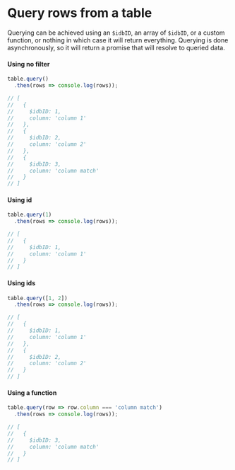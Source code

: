 # Query rows from a table

Querying can be achieved using an `$idbID`, an array of `$idbID`, or a custom function, or nothing in which case it will 
return everything. Querying is done asynchronously, so it will return a promise that will resolve to queried data.

#### Using no filter 

```js
table.query()
  .then(rows => console.log(rows));

// [
//   {
//     $idbID: 1,
//     column: 'column 1'
//   },
//   {
//     $idbID: 2,
//     column: 'column 2'
//   },
//   {
//     $idbID: 3,
//     column: 'column match'
//   }
// ]
```

#### Using id

```js
table.query(1)
  .then(rows => console.log(rows));

// [
//   {
//     $idbID: 1,
//     column: 'column 1'
//   }
// ]
```

#### Using ids

```js
table.query([1, 2])
  .then(rows => console.log(rows));

// [
//   {
//     $idbID: 1,
//     column: 'column 1'
//   },
//   {
//     $idbID: 2,
//     column: 'column 2'
//   }
// ]
```

#### Using a function

```js
table.query(row => row.column === 'column match')
  .then(rows => console.log(rows));

// [
//   {
//     $idbID: 3,
//     column: 'column match'
//   }
// ]
```
